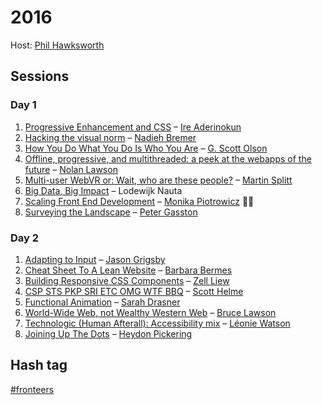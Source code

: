 # 2016

Host: [Phil Hawksworth](https://twitter.com/philhawksworth)

## Sessions

### Day 1

1. [Progressive Enhancement and CSS](2016%2010%2006%20-%20Day%201/1%20-%20Progressive%20Enhancement%20and%20CSS.md) – [Ire Aderinokun](https://twitter.com/ireaderinokun)
2. [Hacking the visual norm](2016%2010%2006%20-%20Day%201/2%20-%20Hacking%20the%20visual%20norm.md) – [Nadieh Bremer](http://twitter.com/NadiehBremer)
3. [How You Do What You Do Is Who You Are](2016%2010%2006%20-%20Day%201/3%20-%20How%20you%20do%20what%20you%20do%20is%20who%20you%20are.md) – [G. Scott Olson](https://twitter.com/gscottolson)
4. [Offline, progressive, and multithreaded: a peek at the webapps of the future](2016%2010%2006%20-%20Day%201/4%20-%20Offline,%20Progressive%20and%20Multithreaded.md) – [Nolan Lawson](https://twitter.com/nolanlawson)
5. [Multi-user WebVR or: Wait, who are these people?](2016%2010%2006%20-%20Day%201/5%20-%20Multi-user%20WebVR.md) – [Martin Splitt](https://twitter.com/g33konaut)
6. [Big Data, Big Impact](2016%2010%2006%20-%20Day%201/6%20-%20Big%20Data,%20Big%20Impact.md) – Lodewijk Nauta
7. [Scaling Front End Development](2016%2010%2006%20-%20Day%201/7%20-%20Scaling%20Frontend%20Development.md) – [Monika Piotrowicz](https://twitter.com/monsika) 👍🏼
8. [Surveying the Landscape](2016%2010%2006%20-%20Day%201/8%20-%20Surveying%20the%20landscape.md) – [Peter Gasston](https://twitter.com/stopsatgreen)

### Day 2

1. [Adapting to Input](2016%2010%2007%20-%20Day%202/1%20-%20Adapting%20to%20Input.md) – [Jason Grigsby](https://twitter.com/grigs)
2. [Cheat Sheet To A Lean Website](2016%2010%2007%20-%20Day%202/2%20-%20Cheat%20Sheet%20to%20a%20Lean%20Website.md) – [Barbara Bermes](https://twitter.com/bbinto)
3. [Building Responsive CSS Components](2016%2010%2007%20-%20Day%202/3%20-%20Building%20Responsive%20CSS%20Components.md) – [Zell Liew](https://twitter.com/zellwk)
4. [CSP STS PKP SRI ETC OMG WTF BBQ](2016%2010%2007%20-%20Day%202/4%20-%20CSP%20STS%20PKP%20SRI%20ETC%20OMG%20WTF%20BBQ.md) – [Scott Helme](https://twitter.com/Scott_Helme)
5. [Functional Animation](2016%2010%2007%20-%20Day%202/5%20-%20Functional%20Animation.md) – [Sarah Drasner](https://twitter.com/sarah_edo)
6. [World-Wide Web, not Wealthy Western Web](2016%2010%2007%20-%20Day%202/6%20-%20World-Wide%20Web,%20not%20Wealthy%20Western%20Web.md) – [Bruce Lawson](https://twitter.com/brucel)
7. [Technologic (Human Afterall): Accessibility mix](2016%2010%2007%20-%20Day%202/7%20-%20Technologic%20%28Human%20Afterall%29%20-%20Accessibility%20Mix.md) – [Léonie Watson](https://twitter.com/leoniewatson)
8. [Joining Up The Dots](2016%2010%2007%20-%20Day%202/8%20-%20Joining%20Up%20the%20Dots.md) – [Heydon Pickering](https://twitter.com/heydonworks)

## Hash tag

[#fronteers](https://twitter.com/search?q=%23fronteers)
